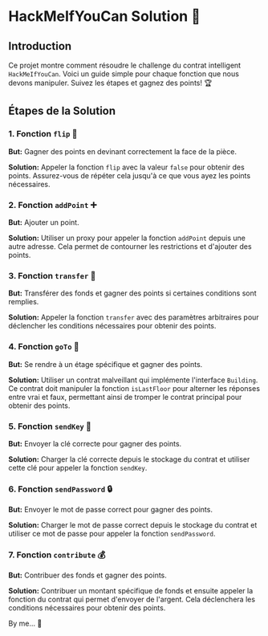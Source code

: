 # HackMeIfYouCan Solution 🚀

## Introduction

Ce projet montre comment résoudre le challenge du contrat intelligent `HackMeIfYouCan`. Voici un guide simple pour chaque fonction que nous devons manipuler. Suivez les étapes et gagnez des points! 🏆

## Étapes de la Solution

### 1. Fonction `flip` 🎲

**But:** Gagner des points en devinant correctement la face de la pièce.

**Solution:** Appeler la fonction `flip` avec la valeur `false` pour obtenir des points. Assurez-vous de répéter cela jusqu'à ce que vous ayez les points nécessaires.

### 2. Fonction `addPoint` ➕

**But:** Ajouter un point.

**Solution:** Utiliser un proxy pour appeler la fonction `addPoint` depuis une autre adresse. Cela permet de contourner les restrictions et d'ajouter des points.

### 3. Fonction `transfer` 💸

**But:** Transférer des fonds et gagner des points si certaines conditions sont remplies.

**Solution:** Appeler la fonction `transfer` avec des paramètres arbitraires pour déclencher les conditions nécessaires pour obtenir des points.

### 4. Fonction `goTo` 🏢

**But:** Se rendre à un étage spécifique et gagner des points.

**Solution:** Utiliser un contrat malveillant qui implémente l'interface `Building`. Ce contrat doit manipuler la fonction `isLastFloor` pour alterner les réponses entre vrai et faux, permettant ainsi de tromper le contrat principal pour obtenir des points.

### 5. Fonction `sendKey` 🔑

**But:** Envoyer la clé correcte pour gagner des points.

**Solution:** Charger la clé correcte depuis le stockage du contrat et utiliser cette clé pour appeler la fonction `sendKey`.

### 6. Fonction `sendPassword` 🔒

**But:** Envoyer le mot de passe correct pour gagner des points.

**Solution:** Charger le mot de passe correct depuis le stockage du contrat et utiliser ce mot de passe pour appeler la fonction `sendPassword`.

### 7. Fonction `contribute` 💰

**But:** Contribuer des fonds et gagner des points.

**Solution:** Contribuer un montant spécifique de fonds et ensuite appeler la fonction du contrat qui permet d'envoyer de l'argent. Cela déclenchera les conditions nécessaires pour obtenir des points.

By me... 🚀

```

```
